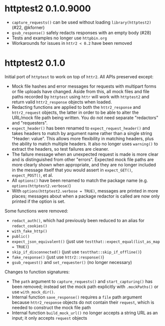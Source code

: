 # httptest2 0.1.0.9000

* `capture_requests()` can be used without loading `library(httptest2)` (#22, @kforner)
* `gsub_response()` safely redacts responses with an empty body (#28)
* Tests and examples no longer use `httpbin.org`
* Workarounds for issues in `httr2 < 0.2` have been removed

# httptest2 0.1.0

Initial port of `httptest` to work on top of `httr2`. All APIs preserved except:

* Mock file hashes and error messages for requests with multipart forms or file uploads have changed. Aside from this, all mock files and file paths recorded by `httptest` using `httr` will work with `httptest2` and return valid `httr2_response` objects when loaded.
* Redacting functions are applied to both the `httr2_response` and `httr2_request` objects, the latter in order to be able to alter the URL/mock file path being written. You do not need separate "redactors" and "requesters".
* `expect_header()` has been renamed to `expect_request_header()` and takes headers to match by argument name rather than a single string "Header: value". This allows more flexibility in matching headers, plus the ability to match multiple headers. It also no longer uses `warning()` to extract the headers, so test failures are cleaner.
* The failure message when an unexpected request is made is more clear and is distinguished from other "errors". Expected mock file paths are more clearly shown when appropriate, and they are no longer included in the message itself that you would assert in `expect_GET()`, `expect_POST()`, et al.
* All `options()` have been renamed to match the package name (e.g. `options(httptest2.verbose)`)
* With `options(httptest2.verbose = TRUE)`, messages are printed in more places; messages about when a package redactor is called are now only printed if the option is set.

Some functions were removed:

* `redact_auth()`, which had previously been reduced to an alias for `redact_cookies()`
* `with_fake_http()`
* `public()`
* `expect_json_equivalent()` (just use `testthat::expect_equal(list_as_map = TRUE)`)
* `skip_if_disconnected()` (just use `testthat::skip_if_offline()`)
* `fake_response()` (just use `httr2::response()`)
* `gsub_request()` and `set_requester()` (no longer necessary)

Changes to function signatures:

* The `path` argument to `capture_requests()` and `start_capturing()` has been removed; instead set the mock path explicitly with `.mockPaths()` or use `with_mock_dir()`.
* Internal function `save_response()` requires a `file` path argument because `httr2_response` objects do not contain their `request`, which is needed to construct the mock file path
* Internal function `build_mock_url()` no longer accepts a string URL as an input; it only accepts `request` objects